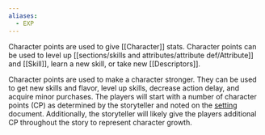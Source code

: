 ```yaml
---
aliases:
  - EXP
---
```


Character points are used to give [[Character]] stats. Character points can be used to level up [[sections/skills and attributes/attribute def/Attribute]] and [[Skill]], learn a new skill, or take new [[Descriptors]].

Character points are used to make a character stronger. They can be used to get new skills and flavor, level up skills, decrease action delay, and acquire minor purchases. The players will start with a number of character points (CP) as determined by the storyteller and noted on the [setting](https://docs.google.com/document/d/1IdpkyR5XzUpkYwrZ0e7dhVONLq8gUa03OIkV1lhy-ME/edit#heading=h.j7bs83i9z31d) document. Additionally, the storyteller will likely give the players additional CP throughout the story to represent character growth.